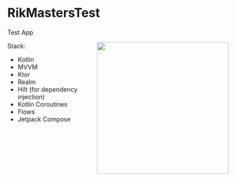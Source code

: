 # RikMastersTest
Test App

<img align="right" src="https://github.com/gabriel-TheCode/Dagger-Hilt-MVVM/blob/master/assets/capture.PNG" width="300">

Stack: 
 * Kotlin
 * MVVM
 * Ktor
 * Realm
 * Hilt (for dependency injection)
 * Kotlin Coroutines
 * Flows
 * Jetpack Compose
